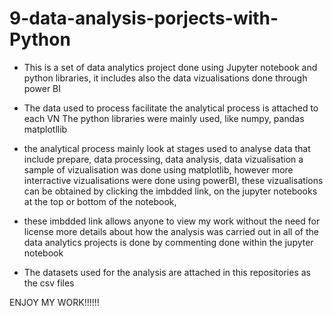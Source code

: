 # 9-data-analysis-porjects-with-Python
* This is a set of data analytics project done using Jupyter notebook and python libraries, it includes also the data vizualisations done through power BI

* The data used to process facilitate the analytical process is attached to each VN The python libraries were mainly used, like numpy, pandas matplotllib
* the analytical process mainly look at stages used to analyse data that include prepare, data processing, data analysis, data vizualisation a sample of vizualisation was done using matplotlib, however more interractive vizualisations were done using powerBI, these vizualisations can be obtained by clicking the imbdded link, on the jupyter notebooks at the top or bottom of the notebook, 
* these imbdded link allows anyone to view my work without the need for license more details about how the analysis was carried out in all of the data analytics projects is done by commenting done within the jupyter notebook
* The datasets used for the analysis are attached in this repositories as the csv files

ENJOY MY WORK!!!!!!
